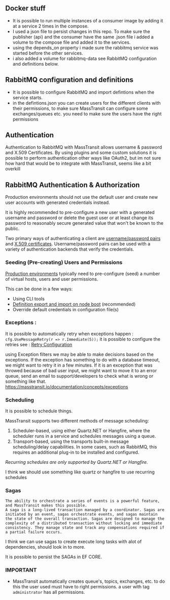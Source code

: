 ## Docker stuff

- It is possible to run multiple instances of a consumer image by adding it at a service 2 times in the compose.
- I used a json file to persist changes in this repo. To make sure the publisher (api) and the consumer have the same .json file i added a volume to the compose file and added it to the services.
- using the depends_on property i made sure the rabbitmq service was started before the other services.
- i also added a volume for rabbitmq-data see RabbitMQ configuration and definitions below. 

## RabbitMQ configuration and definitions

- It is possible to configure RabbitMQ and import defintions when the service starts.
- in the defintions.json you can create users for the different clients with their permissions, to make sure MassTransit can configure some exchanges/queues etc. you need to make sure the users have the right permissions

## Authentication 
Authentication to RabbitMQ with MassTransit allows username & password and X.509 Certificates.
By using plugins and some custom solutions it is possible to perform authentication other ways like OAuth2, but im not sure how hard that would be to integrate with MassTransit, seems like a bit overkill

## RabbitMQ Authentication & Authorization
Production environments should not use the default user and create new user accounts with generated credentials instead.

It is highly recommended to pre-configure a new user with a generated username and password or delete the guest user or at least change its password to reasonably secure generated value that won't be known to the public.

Two primary ways of authenticating a client are [username/password pairs]("https://www.rabbitmq.com/passwords.html") and [X.509 certificates]("https://en.wikipedia.org/wiki/X.509"). Username/password pairs can be used with a variety of authentication backends that verify the credentials.

### Seeding (Pre-creating) Users and Permissions
[Production environments](https://www.rabbitmq.com/production-checklist) typically need to pre-configure (seed) a number of virtual hosts, users and user permissions.

This can be done in a few ways:

- Using CLI tools
- [Definition export and import on node boot]("https://www.rabbitmq.com/definitions.html") (recommended)
- Override default credentials in configuration file(s)

### Exceptions : 

It is possible to automatically retry when exceptions happen : `cfg.UseMessageRetry(r => r.Immediate(5));`
it is possible to configure the retries see : [Retry Configuration](https://masstransit.io/documentation/concepts/exceptions#retry-configuration)

using Exception filters we may be able to make decisions based on the exceptions. If the exception has something to do with a database timeout, we might want to retry it in a few minutes. If it is an exception that was throwed because of bad user input, we might want to move it to an error queue, send an email to support/developers to check what is wrong or something like that.
https://masstransit.io/documentation/concepts/exceptions

### Scheduling

It is possible to schedule things.

MassTransit supports two different methods of message scheduling:
1. Scheduler-based, using either Quartz.NET or Hangfire, where the scheduler runs in a service and schedules messages using a queue.
2. Transport-based, using the transports built-in message scheduling/delay capabilities. In some cases, such as RabbitMQ, this requires an additional plug-in to be installed and configured.

_Recurring schedules are only supported by Quartz.NET or Hangfire._

I think we should use something like quartz or hangfire to use recurring schedules 

### Sagas

```
The ability to orchestrate a series of events is a powerful feature, and MassTransit makes this possible.
A saga is a long-lived transaction managed by a coordinator. Sagas are initiated by an event, sagas orchestrate events, and sagas maintain the state of the overall transaction. Sagas are designed to manage the complexity of a distributed transaction without locking and immediate consistency. They manage state and track any compensations required if a partial failure occurs.
```

I think we can use sagas to create execute long tasks with alot of dependencies, should look in to more.

It is possible to persist the SAGAs in EF CORE.

### IMPORTANT

- MassTransit automatically creates queue's, topics, exchanges, etc. to do this the user used must have to right permissions. a user with tag ```administrator``` has all permissions.
